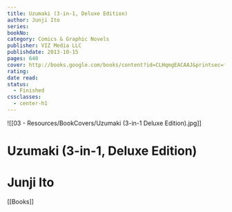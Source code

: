 ```yaml
---
title: Uzumaki (3-in-1, Deluxe Edition)
author: Junji Ito
series: 
bookNo: 
category: Comics & Graphic Novels
publisher: VIZ Media LLC
publishdate: 2013-10-15
pages: 648
cover: http://books.google.com/books/content?id=CLHqmgEACAAJ&printsec=frontcover&img=1&zoom=1&source=gbs_api
rating: 
date read: 
status:
  - Finished
cssclasses:
  - center-h1
---
```

![[03 - Resources/BookCovers/Uzumaki (3-in-1 Deluxe Edition).jpg]]
# Uzumaki (3-in-1, Deluxe Edition)
# Junji Ito







[[Books]]